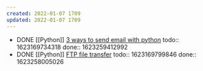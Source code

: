 ```yaml
---
created: 2022-01-07 1709
updated: 2022-01-07 1709
---
```

- DONE [[Python]] [3 ways to send email with python](https://www.courier.com/blog/three-ways-to-send-emails-using-python-with-code-tutorials)
  todo:: 1623169734318
  done:: 1623259412992
- DONE [[Python]] [FTP file transfer](https://medium.com/geekculture/build-your-own-file-transfer-app-using-python-within-5-minutes-56adffc7906b)
  todo:: 1623169799846
  done:: 1623258005026